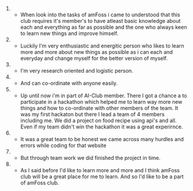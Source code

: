 1. - When look into the tasks of amFoss i came to understood that this club requires it's member's to have atleast basic knowledge about each and everything as far as possible and the one who always keen to learn new things and improve himself.
2. - Luckily I'm very enthusiastic and energitic person who likes to learn more and more about new things as possible as i can each and everyday and change myself for the better version of myself.
3. - I'm very research oriented and logistic person. 
4. - And can co-ordinate with anyone easily.
5. - Up until now i'm in part of AI-Club member. There I got a chance a to participate in a hackathon which helped me to learn way more new things and how to co-ordinate with other members of the team. It was my first hackaton but there I lead a team of 4 members including me. We did a project on food recipe using api's and all. Even if my team didn't win the hackathon it was a great experirnce.
6. - It was a great team to be honest we came across many hurdles and errors while coding for that website
7. - But through team work we did finished the project in time.
8. - As I said before I'd like to learn more and more and I think amFoss club will be a great place for me to learn. And so I'd like to be a part of amFoss club.
